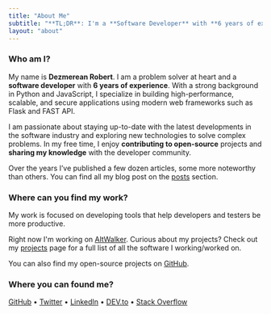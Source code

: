 ```yaml
---
title: "About Me"
subtitle: "**TL;DR**: I'm a **Software Developer** with **6 years of experience**, proficient in **Python** and **JavaScript**, specializing in **Flask** and **Fast API** for constructing high-performance applications."
layout: "about"
---
```


### Who am I?

My name is **Dezmerean Robert**. I am a problem solver at heart and a **software developer** with **6 years of experience**. With a strong background in Python and JavaScript, I specialize in building high-performance, scalable, and secure applications using modern web frameworks such as Flask and FAST API.

I am passionate about staying up-to-date with the latest developments in the software industry and exploring new technologies to solve complex
problems. In my free time, I enjoy **contributing to open-source** projects and **sharing my knowledge** with the developer community.

Over the years I’ve published a few dozen articles, some more noteworthy than others. You can find all my blog post on the [posts](/posts/) section.

### Where can you find my work?

My work is focused on developing tools that help developers and testers be more productive.

Right now I'm working on [AltWalker](/projects/altwalker/). Curious about my projects?
Check out my [projects](/projects/) page for a full list of all the software I working/worked on.

You can also find my open-source projects on [GitHub](https://github.com/Robert-96?tab=repositories).

### Where you can found me?

[GitHub](https://github.com/Robert-96) • [Twitter](https://twitter.com/dezmereanrobert) • [LinkedIn](https://www.linkedin.com/in/robert-dezmerean) • [DEV.to](https://dev.to/robert96) • [Stack Overflow](https://stackoverflow.com/users/19676423/robert-96)
